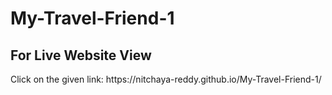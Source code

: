 # My-Travel-Friend-1
<h2>For Live Website View </h2>
<p>Click on the given link: https://nitchaya-reddy.github.io/My-Travel-Friend-1/</p>

